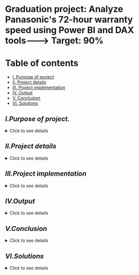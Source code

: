 # Graduation project: Analyze Panasonic's 72-hour warranty speed using Power BI and DAX tools---> Target: 90%

# Table of contents

- [I. Purpose of project](#ipurpose-of-project)
- [II. Project details](#iiproject-details)
- [III. Project implementation](#iiiproject-implementation)
- [IV. Output](#ivoutput)
- [V. Conclusion](#vconclusion)
- [VI. Solutions](#visolutions)
   
## *I.Purpose of project.*
<details>
  <summary>Click to see details</summary>
   
- Calculate the warranty speed of Panasonic Viet Nam in 3 months in Southeast of Viet Nam.
- `KPI target: Completed the job within 72H after creation, target 90%. Analyze the time of resolution, analyze which reason make prolong processing time → Find the reason and propose solution.`
- The tool for graduation project is Power BI.
- </details>

## *II.Project details*
<details>
  <summary>Click to see details</summary>

- Use the internal data source from Sales Force.
- Calculate statistical parameters (subtract the completion date and time from the creation date and time)
- Count number of job meet target.
- Count number of job fail target.
- Show number of job meet target 72H / total jobs. (Southeast of Viet Nam)
- Count number of job that use spare part.
- Calculate ratio of job that use spare part. (Part available, part not available [must order])
- Use power BI to visualize the graphic (Column, Bar chart, Pie, donut…)
- Find the reason lead to Fail (if yes)
- Conclusion.
- Propose solution.
</details>

## *III.Project implementation*
<details>
  <summary>Click to see details</summary>
   
- Download data excel from Salesforce.

![SF report](https://github.com/user-attachments/assets/81971f58-4d62-47d4-ba13-504ac92df2b1)

![image](https://github.com/user-attachments/assets/8e12ee6d-ee94-46a0-b790-9b026a16930e)

- Import the Excel file.(pic,provinceofasc,rawdatafromtoolbriefv2)

![Import data](https://github.com/user-attachments/assets/c42fb116-8e02-4d5a-bb34-aad74d4a5a21)

- Clean data (Check for blank values, columns with incorrect formatting, incorrect dates, etc., fill in the missing information and correct the formatting...)
- Check column headers and adjust them if needed.
- Check the formatting of the columns and reformat if necessary. 
- Check the relationships between tables.

![Check data type(3)](https://github.com/user-attachments/assets/7de0126a-eac1-473e-866c-f6d94a683b91)

![Check data type](https://github.com/user-attachments/assets/70d7ac0b-ab50-409e-b3f9-f8f62a26ad85)

![Show relationship](https://github.com/user-attachments/assets/18446141-45fa-4fbe-a5f7-adb9e6899ec5)

- Create additional relationships. 

![Add relationship](https://github.com/user-attachments/assets/b0d6c05a-1027-424a-b1ed-1c7532d0fc9d)

### Use DAX: At Table rawdata, create column & measure to calculate.
- Create a month column:
```dax
Month = MONTH(rawdata[Creation Date])
```
- Create a year column:
```dax
Year = YEAR(rawdata[Creation Date])
```
- Create a column:
```dax
TAT_hour = ROUND((rawdata[Work Completed Time (1st)] - rawdata[Creation Time]) * 24, 2)
```
- Create a classification column: TAT_hour > 72 then 72H-FAIL, TAT_hour <= 72 then 72H-OK.
```dax
TAT_Result = IF(rawdata[TAT_hour] > 72, "72H-FAIL", "72H-OK")
```
- Create a new column named Part Use:
```dax
Part Use = IF(ISBLANK(rawdata[Part Change]), BLANK(), IF(SEARCH("PSV-SO", rawdata[NSC Order Number], 1, 0) > 0, "order", "avlb"))
```

### Create the following Measures:
- Measure to calculate the total 72h-ok cases (72h-ok):
```dax
72h-ok = COUNTAX(FILTER(rawdata, rawdata[TAT_Result] = "72H-OK"), rawdata[TAT_Result])
```
- Measure to calculate the total 72h-fail cases (72h-fail):
```dax
72h-fail = COUNTAX(FILTER(rawdata, rawdata[TAT_Result] = "72H-FAIL"), rawdata[TAT_Result])
```
- Measure to calculate the total 72h cases (72h total = 72h-ok + 72h-fail):
```dax
72h total = [72h-ok] + [72h-fail]
```
- Measure to calculate the 72h-ok ratio:
```dax
72h-ok Ratio = DIVIDE([72h-ok], [72h-ok] + [72h-fail], 0)
```
- Measure to calculate the cases with parts ordered (Part Order):
```dax
Part Order = COUNTAX(FILTER(rawdata, rawdata[Part Use] = "order"), rawdata[Part Use])
```
- Measure to calculate the cases with parts available (Part Avlb):
```dax
Part Avlb = COUNTAX(FILTER(rawdata, rawdata[Part Use] = "avlb"), rawdata[Part Use])
```
- Measure to calculate the total cases using parts (Part Use Total = Part Order + Part Avlb):
```dax
Part Use Total = [Part Order] + [Part Avlb]
```
- Measure to calculate the parts availability ratio (Part Avlb Ratio):
```dax
Part Avlb Ratio = DIVIDE([Part Avlb], [Part Use Total], 0)
```
- Measure to calculate the ratio of cases with parts used (Part Use Ratio):
```dax
Part Use Ratio = DIVIDE([Part Use Total], [72H Total], 0)
```
- Measure to calculate the cases with parts ordered (Part Order):
```dax
Part Order = COUNTAX(FILTER(rawdata, rawdata[Part Use] = "order"), rawdata[Part Use])
```
- Measure to calculate the cases with parts available (Part Avlb):
```dax
Part Avlb = COUNTAX(FILTER(rawdata, rawdata[Part Use] = "avlb"), rawdata[Part Use])
```
- Measure to calculate the total cases using parts (Part Use Total = Part Order + Part Avlb):
```dax
Part Use Total = [Part Order] + [Part Avlb]
```
- Measure to calculate the parts availability ratio:
```dax
Part Avlb Ratio = DIVIDE([Part Avlb], [Part Use Total], 0)
```
- Measure to calculate the ratio of cases with parts used:
```dax
Part Use Ratio = DIVIDE([Part Use Total], [72H Total], 0)
```

#### Create a column to categorize the Fail Reason:

```dax
Fail Reason = 
SWITCH(
    TRUE(),
    rawdata[TAT_Result] = "72H-OK", BLANK(),
    rawdata[TAT_Result] = "72H-FAIL" && ISBLANK(rawdata[Part Use]), "Others",
    rawdata[TAT_Result] = "72H-FAIL" && rawdata[Part Use] = "order", "Part",
    rawdata[TAT_Result] = "72H-FAIL" && rawdata[Part Use] = "avlb", "Part",
    BLANK()  -- Default case if none of the conditions match
)
```

#### Create a measure to calculate the fail cases due to other reasons (Reason Others):

```dax
Reason Others = COUNTAX(FILTER(rawdata, rawdata[Fail Reason] = "Others"), rawdata[Fail Reason])
```
</details>
   
## *IV.Output*
<details>
  <summary>Click to see details</summary>

![image](https://github.com/user-attachments/assets/b281fe13-ce95-479a-bc1c-0babf045b0e1)
</details>

## *V.Conclusion*
<details>
  <summary>Click to see details</summary>
   
- Result of 72-hour warranty speed: 88.5% Vs Target: 90%
- Reason of FAIL: Mainly beacause of spare part (60%) and other reasons (40%)
- HCM related to 47% of spare parts.
- Spare part use ratio over the total number of jobs: 23.8%
- Available spare part ratio over the total number of spare part used: 29.7%
- Take care especialy in: HCM, Dong Nai, Binh Duong, Long An, Tay Ninh, BR-VT...
</details>

## *VI.Solutions*
<details>
  <summary>Click to see details</summary>
   
- The warehouse department should plan to stock enough parts and part numbers.
- Prioritize key areas: HCM, Dong Nai, Binh Duong, Long An...
- Accelerate the distribution speed of parts to 24 hours for provinces around HCM, and 36 hours for other provinces.
- Encourage service stations to stock spare parts.
</details>

